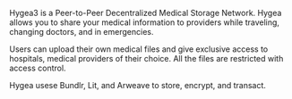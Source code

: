 Hygea3 is a Peer-to-Peer Decentralized Medical Storage Network. Hygea allows you to share your medical information to providers while traveling, changing doctors, and in emergencies.

Users can upload their own medical files and give exclusive access to hospitals, medical providers of their choice. All the files are restricted with access control.


Hygea usese Bundlr, Lit, and Arweave to store, encrypt, and transact.
